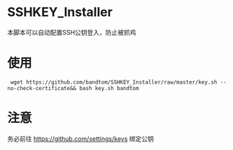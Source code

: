 # SSHKEY_Installer

本脚本可以自动配置SSH公钥登入，防止被抓鸡

# 使用

``` wget https://github.com/bandtom/SSHKEY_Installer/raw/master/key.sh --no-check-certificate&& bash key.sh bandtom  ```

# 注意
 务必前往 https://github.com/settings/keys 绑定公钥
